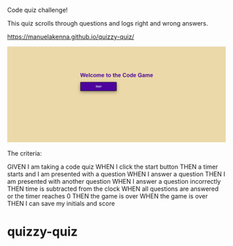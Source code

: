 Code quiz challenge!

This quiz scrolls through questions and logs right and wrong answers.

https://manuelakenna.github.io/quizzy-quiz/

<img src="./images/2022-08-01.png" alt="screenshot">

The criteria:

GIVEN I am taking a code quiz
WHEN I click the start button
THEN a timer starts and I am presented with a question
WHEN I answer a question
THEN I am presented with another question
WHEN I answer a question incorrectly
THEN time is subtracted from the clock
WHEN all questions are answered or the timer reaches 0
THEN the game is over
WHEN the game is over
THEN I can save my initials and score






# quizzy-quiz
